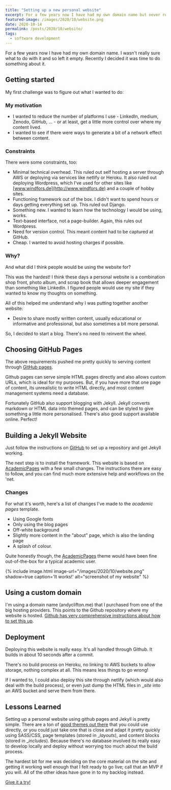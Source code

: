 ```yaml
---
title: "Setting up a new personal website"
excerpt: For a few years now I have had my own domain name but never really done much with it. During the recent COVID lockdown I decided it was time to fix that.
featured-image: /images/2020/10/website.png
date: 2020-10-14
permalink: /posts/2020/10/website/
tags:
  - software development 
---
```


For a few years now I have had my own domain name. I wasn't really sure what to do with it and so left it empty. Recently I decided it was time to do something about it.

## Getting started
My first challenge was to figure out what I wanted to do:

### My motivation
- I wanted to reduce the number of platforms I use - LinkedIn, medium, Zenodo, GitHub, ... - or at least, get a little more control over where my content lived.
- I wanted to see if there were ways to generate a bit of a network effect between content.

### Constraints
There were some constraints, too:

- Minimal technical overhead. This ruled out self hosting a server through AWS or deploying via services like netlify or Heroku. It also ruled out deploying Wordpress, which I've used for other sites like [www.windfors.de](http://www.windfors.de) and a couple of hobby sites.
- Functioning framework out of the box. I didn't want to spend hours or days getting everything set up. This ruled out Django.
- Something new. I wanted to learn how the technology I would be using, works.
- Text-based interface, not a page-builder. Again, this rules out Wordpress.
- Need for version control. This meant content had to be captured at GitHub. 
- Cheap. I wanted to avoid hosting charges if possible. 

### Why?
And what did I think people would be using the website for?

This was the hardest! I think these days a personal website is a combination shop front, photo album, and scrap book that allows deeper engagement than something like LinkedIn. I figured people would use my site if they wanted to know my thoughts on something.

All of this helped me understand why I was putting together another website:
- Desire to share mostly written content, usually educational or informative and professional, but also sometimes a bit more personal. 

So, I decided to start a blog. There's no need to reinvent the wheel.

## Choosing GitHub Pages
The above requirements pushed me pretty quickly to serving content through [GitHub pages](https://pages.github.com/). 

Github pages can serve simple HTML pages directly and also allows custom URLs, which is ideal for my purposes. But, if you have more that one page of content, its unrealistic to write HTML directly, and most content management systems need a database. 

Fortunately GitHub also support blogging with Jekyll. Jekyll converts markdown or HTML data into themed pages, and can be styled to give something a little more personalised. There's also good support available online. Perfect!

## Building a Jekyll Website
Just follow the instructions on [GitHub](https://docs.github.com/en/free-pro-team@latest/github/working-with-github-pages/setting-up-a-github-pages-site-with-jekyll) to set up a repository and get Jekyll working.

The next step is to install the framework. This website is based on [AcademicPages](https://github.com/academicpages/academicpages.github.io) with a few small changes. The instructions there are easy to follow, and you can find much more extensive help and workflows on the 'net.

### Changes 
For what it's worth, here's a list of changes I've made to the _academic pages_ template.
- Using Google fonts
- Only using the blog pages
- Off-white background
- Slightly more content in the "about" page, which is also the landing page
- A splash of colour.

Quite honestly though, the [AcademicPages](https://github.com/academicpages/academicpages.github.io) theme would have been fine out-of-the-box for a typical academic user.

{% include image.html image-url="/images/2020/10/website.png" shadow=true caption='It works!' alt="screenshot of my website" %}

## Using a custom domain
I'm using a domain name (andyclifton.me) that I purchased from one of the big hosting providers. This points to the Github repository where my website is hosted. [Github has very comprehensive instructions about how to set this up](https://docs.github.com/en/free-pro-team@latest/github/working-with-github-pages/configuring-a-custom-domain-for-your-github-pages-site).

## Deployment
Deploying this website is really easy. It's all handled through Github. It builds in about 10 seconds after a commit.

There's no build process on Heroku, no linking to AWS buckets to allow storage, nothing complex at all. This means less things to go wrong!

If I wanted to, I could also deploy this site through netlify (which would also deal with the build process), or even just dump the HTML files in __site_ into an AWS bucket and serve them from there.

## Lessons Learned
Setting up a personal website using github pages and Jekyll is pretty simple. There are a ton of [good themes out there](https://jekyllrb.com/resources/) that you could use directly, or you could just take one that is close and adapt it pretty quickly using SASS/CSS, page templates (stored in __layouts_), and content blocks (stored in __includes_). Because there's no database involved its really easy to develop locally and deploy without worrying too much about the build process.

The hardest bit for me was deciding on the core material on the site and getting it working well enough that I felt ready to go live; call that an MVP if you will. All of the other ideas have gone in to my backlog instead.

[Give it a try!](https://pages.github.com/)
